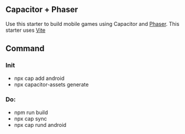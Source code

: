 ## Capacitor + Phaser

Use this starter to build mobile games using Capacitor and [Phaser](https://phaser.io).
This starter uses [Vite](https://vitejs.dev/)

## Command

### Init

- npx cap add android
- npx capacitor-assets generate

### Do:

- npm run build
- npx cap sync
- npx cap rund android
